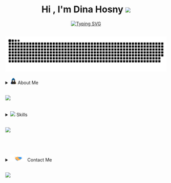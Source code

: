 <h1 align="center"><b>Hi , I'm Dina Hosny </b><img src="https://media.giphy.com/media/hvRJCLFzcasrR4ia7z/giphy.gif" width="35"></h1>

<p align="center">
  <a href="https://git.io/typing-svg"><img src="https://readme-typing-svg.demolab.com?font=Fira+Code&pause=1000&color=8D3082&center=true&vCenter=true&width=435&lines=This+is+Dina+Hosny;Data+Management+Engineer;Scroll+Down+to+know+more+%3A)" alt="Typing SVG" /></a>
</p>

<br>

<div align="center">
  <a href="https://1999azzar.github.io/1999AZZAR/">
  <img  src="https://github.com/1999AZZAR/1999AZZAR/blob/main/resources/img/grid-snake.svg"
       alt="snake" /></a>
</div>

<br>


<details>
  <summary><picture><img src = "https://github.com/0xAbdulKhalid/0xAbdulKhalid/raw/main/assets/mdImages/about_me.gif" width = 20px></picture> About Me</summary>
<div>
<samp>
<picture> <img align="right" src="https://github.com/0xAbdulKhalid/0xAbdulKhalid/raw/main/assets/mdImages/Right_Side.gif" width = 150px></picture>

 <p align="center">
 
    
- **Enthusiastic learner focused on Data Engineering, Big Data, BI, and Data Analysis.**
- **Data Management Trainee at Information Technology Institute (ITI) 9-month scholarship.**
- **Fresh graduate Faculty of Computer Science and Artificial Intelligence at Hewlan University.**

 
 </p>
 </samp>
</div>
</details>

<br>

<img src="https://user-images.githubusercontent.com/73097560/115834477-dbab4500-a447-11eb-908a-139a6edaec5c.gif"><br><br>


<details>
  <summary><picture><img src="https://media2.giphy.com/media/QssGEmpkyEOhBCb7e1/giphy.gif?cid=ecf05e47a0n3gi1bfqntqmob8g9aid1oyj2wr3ds3mg700bl&rid=giphy.gif" width = 20px></picture> Skills</summary>
<div>
<samp>

 <p align="center">
 

- **Programming Languages**:
    
    ![Python](https://img.shields.io/badge/Python%20-%2314354C.svg?style=for-the-badge&logo=python&logoColor=white)
    ![Java](https://img.shields.io/badge/Java-EE4C2C?style=for-the-badge&logo=CoffeeScript&logoColor=white)
    ![C](https://img.shields.io/badge/C%20-%232370ED.svg?style=for-the-badge&logo=c&logoColor=white)
    ![C++](https://img.shields.io/badge/C++%20-%2300599C.svg?style=for-the-badge&logo=c%2B%2B&logoColor=white)
    ![GOLANG](https://img.shields.io/badge/GOLANG-298D46?style=for-the-badge&logo=GoLand&logoColor=white)
    ![Solidity](https://img.shields.io/badge/Solidity-2C4F7C?style=for-the-badge&logo=Solidity&logoColor=white)
    ![SQL](https://img.shields.io/badge/SQL-CC2927?style=for-the-badge&logo=Scala&logoColor=white)
   

<br>   
    
- **Data Analysis**:

   ![Microsoft SQL Server](https://img.shields.io/badge/MicrosoftSQLServer-CC2927?style=for-the-badge&logo=MicrosoftSQLServer&logoColor=white)
   ![PostgreSQL](https://img.shields.io/badge/PostgreSQL-4169E1?style=for-the-badge&logo=PostgreSQL&logoColor=white)
   ![NumPy](https://img.shields.io/badge/NumPy-013243?style=for-the-badge&logo=NumPy&logoColor=white)
   ![Pandas](https://img.shields.io/badge/Pandas-150458?style=for-the-badge&logo=pandas&logoColor=white)
   ![SSIS](https://img.shields.io/badge/SSIS-A4373A?style=for-the-badge&logo=MicrosoftAccess&logoColor=white)
   ![SSAS](https://img.shields.io/badge/SSAS-A4373A?style=for-the-badge&logo=MicrosoftAccess&logoColor=white)
   ![SSRS](https://img.shields.io/badge/SSRS-A4373A?style=for-the-badge&logo=MicrosoftAccess&logoColor=white)
   ![BusinessObject](https://img.shields.io/badge/BusinessObject-0FAAFF?style=for-the-badge&logo=SAP&logoColor=white)

<br>

- **Data Visualization**:

    ![PowerBI](https://img.shields.io/badge/PowerBI-F2C811?style=for-the-badge&logo=PowerBI&logoColor=white)
    ![Matplotlib](https://img.shields.io/badge/Matplotlib-0C1528?style=for-the-badge&logo=Soundcharts&logoColor=white)
    ![BusinessObject WEBI](https://img.shields.io/badge/BusinessObjectWEBI-0FAAFF?style=for-the-badge&logo=SAP&logoColor=white)
    
<br>

- **Data Engineering**:

    ![PL/SQL](https://img.shields.io/badge/PL/SQL-F80000?style=for-the-badge&logo=Oracle&logoColor=white)
    ![ETL](https://img.shields.io/badge/ETL-F68D2E?style=for-the-badge&logo=GoToMeeting&logoColor=white)
    ![Data Warehouse](https://img.shields.io/badge/DataWarehouse-D9232E?style=for-the-badge&logo=MicroStrategy&logoColor=white)
    ![DataMining](https://img.shields.io/badge/DataMining-06062C?style=for-the-badge&logo=Icinga&logoColor=white)
    ![BigDataConcepts](https://img.shields.io/badge/BigDataConcepts-E7282D?style=for-the-badge&logo=ServerFault&logoColor=white)
    ![NoSQL](https://img.shields.io/badge/NoSQL-7764FA?style=for-the-badge&logo=Osano&logoColor=white)
    ![ApacheCassandra](https://img.shields.io/badge/ApacheCassandra-1287B1?style=for-the-badge&logo=ApacheCassandra&logoColor=white)
    ![MongoDB](https://img.shields.io/badge/MongoDB-47A248?style=for-the-badge&logo=MongoDB&logoColor=white)

<br>

- **Web Development**:

    ![HTML](https://img.shields.io/badge/HTML-E34F26?style=for-the-badge&logo=HTML5&logoColor=white)
    ![CSS](https://img.shields.io/badge/CSS-1572B6?style=for-the-badge&logo=CSS3&logoColor=white)
    ![JavaScript](https://img.shields.io/badge/JavaScript-F7DF1E?style=for-the-badge&logo=JavaScript&logoColor=white)
    ![Angular](https://img.shields.io/badge/Angular-DD0031?style=for-the-badge&logo=Angular&logoColor=white)

 
 <br>
 
 - **Block Chain**:

    ![Solidity](https://img.shields.io/badge/Solidity-2C4F7C?style=for-the-badge&logo=Solidity&logoColor=white)
    ![Truffle Suit](https://img.shields.io/badge/Truffle-E05735?style=for-the-badge&logo=Blockchain.com&logoColor=white)
    ![Ethereum](https://img.shields.io/badge/Ethereum-3C3C3D?style=for-the-badge&logo=Ethereum&logoColor=white)
    
<br>
 
 - **Server Administrations**:

    ![Linux Red Hat](https://img.shields.io/badge/LinuxRedHat-EE0000?style=for-the-badge&logo=RedHat&logoColor=white)
    ![Bash Scripting](https://img.shields.io/badge/BashScripting-FCC624?style=for-the-badge&logo=Linux&logoColor=white)
    
<br>
 
 - **Version Control**:

    ![Git](https://img.shields.io/badge/Git-F05032?style=for-the-badge&logo=Git&logoColor=white)
    ![GitHub](https://img.shields.io/badge/GitHub-181717?style=for-the-badge&logo=GitHub&logoColor=white)
    ![Virtual Machines](https://img.shields.io/badge/VirtualMachines-183A61?style=for-the-badge&logo=VirtualBox&logoColor=white)
    
<br>
 
 - **Microsoft Office Tools**:

    ![Microsoft Excel](https://img.shields.io/badge/MicrosoftExcel-217346?style=for-the-badge&logo=MicrosoftExcel&logoColor=white)
    ![Microsoft PowerPoint](https://img.shields.io/badge/MicrosoftPowerPoint-B7472A?style=for-the-badge&logo=MicrosoftPowerPoint&logoColor=white)
    ![Microsoft Word](https://img.shields.io/badge/MicrosoftWord-2B579A?style=for-the-badge&logo=MicrosoftWord&logoColor=white)
    ![Microsoft Project](https://img.shields.io/badge/MicrosoftOffice-BF4722?style=for-the-badge&logo=MicrosoftOffice&logoColor=white)
    ![Microsoft OneNote](https://img.shields.io/badge/MicrosoftOneNote-7719AA?style=for-the-badge&logo=MicrosoftOneNote&logoColor=white)
	 
 
 </p>
 </samp>
</div>
</details>

<br>


<img src="https://user-images.githubusercontent.com/73097560/115834477-dbab4500-a447-11eb-908a-139a6edaec5c.gif"><br><br>


<br>
<br>

<details>
  <summary><picture><img src="https://github.com/0xAbdulKhalid/0xAbdulKhalid/raw/main/assets/mdImages/handshake.gif" width = 50px></picture> Contact Me</summary>
<div>
<samp>

 
<p align="center">
      <br/>
      <a href="https://www.linkedin.com/in/dina-hosny/" target="blank"><img align="center"
         src="https://img.shields.io/badge/Linkedin-%231DA1F2.svg?style=for-the-badge&logo=linkedin&logoColor=white"
         alt="Dina Hosny" height="30"/></a>
      <a href="https://fb.com/dinahosny0" target="blank"><img align="center"
         src="https://img.shields.io/badge/Facebook-4267B2.svg?style=for-the-badge&logo=facebook&logoColor=white"
         alt="Dina Hosny" height="30"/></a>
      <a href="dina-salamah@hotmail.com" target="blank"><img align="center"
         src="https://img.shields.io/badge/Email-EA4335.svg?style=for-the-badge&logo=Mailgun&logoColor=white"
         alt="Dina Hosny" height="30"/></a>
    </p>
  <p align="center">
      <a href="https://instagram.com/dina_ho" target="blank"><img align="center"
         src="https://img.shields.io/badge/Instagram-%23E4405F.svg?style=for-the-badge&logo=HackerRank&logoColor=white"
         alt="Dina Hosny" height="30"/></a>
      <a href="https://twitter.com/dinahosny_s" target="blank"><img align="center"
         src="https://img.shields.io/badge/twitter-1DA1F2.svg?style=for-the-badge&logo=twitter&logoColor=white"
         alt="Dina Hosny" height="30"/></a>
      <a href="https://www.hackerrank.com/@dina_salamah" target="blank"><img align="center"
         src="https://img.shields.io/badge/HackerRank-00EA64?style=for-the-badge&logo=HackerRank&logoColor=white"
         alt="Dina Hosny" height="30"/></a>
      <a href="https://www.behance.net/dina-hosny" target="blank"><img align="center"
         src="https://img.shields.io/badge/Behance-1769FF?style=for-the-badge&logo=Behance&logoColor=white"
         alt="Dina Hosny" height="30"/></a>	
	
 </samp>
</div>
</details>


<br>


<img src="https://user-images.githubusercontent.com/73097560/115834477-dbab4500-a447-11eb-908a-139a6edaec5c.gif"><br><br>
